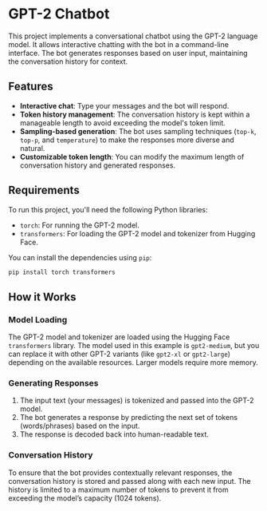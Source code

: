 # GPT-2 Chatbot

This project implements a conversational chatbot using the GPT-2 language model. It allows interactive chatting with the bot in a command-line interface. The bot generates responses based on user input, maintaining the conversation history for context.

## Features
- **Interactive chat**: Type your messages and the bot will respond.
- **Token history management**: The conversation history is kept within a manageable length to avoid exceeding the model's token limit.
- **Sampling-based generation**: The bot uses sampling techniques (`top-k`, `top-p`, and `temperature`) to make the responses more diverse and natural.
- **Customizable token length**: You can modify the maximum length of conversation history and generated responses.

## Requirements
To run this project, you'll need the following Python libraries:
- `torch`: For running the GPT-2 model.
- `transformers`: For loading the GPT-2 model and tokenizer from Hugging Face.

You can install the dependencies using `pip`:

```bash
pip install torch transformers
```

## How it Works

### Model Loading

The GPT-2 model and tokenizer are loaded using the Hugging Face `transformers` library. The model used in this example is `gpt2-medium`, but you can replace it with other GPT-2 variants (like `gpt2-xl` or `gpt2-large`) depending on the available resources. Larger models require more memory.

### Generating Responses

1. The input text (your messages) is tokenized and passed into the GPT-2 model.
2. The bot generates a response by predicting the next set of tokens (words/phrases) based on the input.
3. The response is decoded back into human-readable text.

### Conversation History

To ensure that the bot provides contextually relevant responses, the conversation history is stored and passed along with each new input. The history is limited to a maximum number of tokens to prevent it from exceeding the model’s capacity (1024 tokens).
